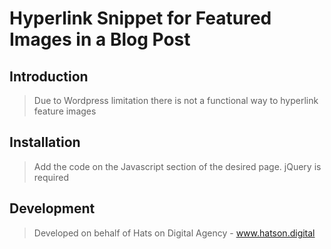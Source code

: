 # Hyperlink Snippet for Featured Images in a Blog Post

## Introduction

> Due to Wordpress limitation there is not a functional way to hyperlink feature images




## Installation

> Add the code on the Javascript section of the desired page. jQuery is required

## Development
> Developed on behalf of Hats on Digital Agency - www.hatson.digital
